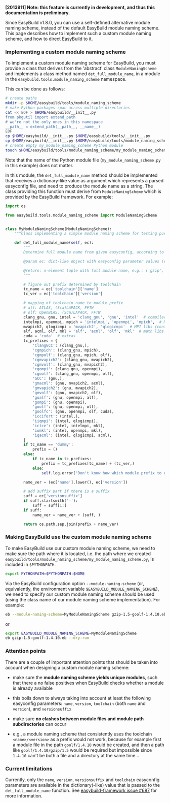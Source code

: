 **[2013911] Note: this feature is currently in development, and thus this documentation is preliminary.**

Since EasyBuild v1.8.0, you can use a self-defined alternative module naming scheme, instead of the default EasyBuild module naming scheme. This page describes how to implement such a custom module naming scheme, and how to direct EasyBuild to it.

### Implementing a custom module naming scheme

To implement a custom module naming scheme for EasyBuild, you must provide a class that derives from the 'abstract' class `ModuleNamingScheme` and implements a class method named `det_full_module_name`, in a module in the `easybuild.tools.module_naming_scheme` namespace.

This can be done as follows:

```bash
# create paths
mkdir -p $HOME/easybuild/tools/module_naming_scheme
# make Python packages span across multiple directories
cat << EOF > $HOME/easybuild/__init__.py
from pkgutil import extend_path
# we're not the only ones in this namespace
__path__ = extend_path(__path__, __name__)
EOF
cp $HOME/easybuild/__init__.py $HOME/easybuild/tools/__init__.py
cp $HOME/easybuild/__init__.py $HOME/easybuild/tools/module_naming_scheme/__init__.py
# create empty my_module_naming_scheme Python module
touch $HOME/easybuild/tools/module_naming_scheme/my_module_naming_scheme.py
```

Note that the name of the Python module file (`my_module_naming_scheme.py` in this example) does not matter.

In this module, the `det_full_module_name` method should be implemented that receives a dictionary-like value as argument which represents a parsed easyconfig file, and need to produce the module name as a string.
The class providing this function must derive from `ModuleNamingScheme` which is provided by the EasyBuild framework. For example:

```python
import os

from easybuild.tools.module_naming_scheme import ModuleNamingScheme


class MyModuleNamingScheme(ModuleNamingScheme):
    """Class implementing a simple module naming scheme for testing purposes."""

    def det_full_module_name(self, ec):
        """
        Determine full module name from given easyconfig, according to a simple testing module naming scheme.

        @param ec: dict-like object with easyconfig parameter values (e.g. 'name', 'version', etc.)

        @return: n-element tuple with full module name, e.g.: ('gzip', '1.5'), ('intel', 'intelmpi', 'gzip', '1.5')
        """

        # figure out prefix determined by toolchain
        tc_name = ec['toolchain']['name']
        tc_ver = ec['toolchain']['version']

        # mapping of toolchain name to module prefix
        # alf: ATLAS, (Sca)LAPACK, FFTW
        # olf: OpenBLAS, (Sca)LAPACK, FFTW
        clang_gnu, gnu, intel = 'clang_gnu', 'gnu', 'intel'  # compilers
        intelmpi, openmpi, mpich = 'intelmpi', 'openmpi', 'mpich',  # MPI libs
        mvapich2, qlogicmpi = 'mvapich2', 'qlogicmpi'  # MPI libs (continued)
        alf, acml, olf, mkl = 'alf', 'acml', 'olf', 'mkl'  # math libs
        cuda = 'cuda'  # extras
        tc_prefixes = {
            'ClangGCC': (clang_gnu,),
            'cgmpich': (clang_gnu, mpich),
            'cgmpolf': (clang_gnu, mpich, olf),
            'cgmvapich2': (clang_gnu, mvapich2),
            'cgmvolf': (clang_gnu, mvapich2),
            'cgompi': (clang_gnu, openmpi),
            'cgoolf': (clang_gnu, openmpi, olf),
            'GCC': (gnu,),
            'gmacml': (gnu, mvapich2, acml),
            'gmvapich2': (gnu, mvapich2),
            'gmvolf': (gnu, mvapich2, olf),
            'goalf': (gnu, openmpi, alf),
            'gompi': (gnu, openmpi),
            'goolf': (gnu, openmpi, olf),
            'goolfc': (gnu, openmpi, olf, cuda),
            'iccifort': (intel,),
            'iiqmpi': (intel, qlogicmpi),
            'ictce': (intel, intelmpi, mkl),
            'iomkl': (intel, openmpi, mkl),
            'iqacml': (intel, qlogicmpi, acml),
        }
        if tc_name == 'dummy':
            prefix = ()
        else:
            if tc_name in tc_prefixes:
                prefix = tc_prefixes[tc_name] + (tc_ver,)
            else:
                self.log.error("Don't know how which module prefix to use for toolchain '%s'." % tc_name)

        name_ver = (ec['name'].lower(), ec['version'])

        # add suffix part if there is a suffix
        suff = ec['versionsuffix']
        if suff.startswith('-'):
            suff = suff[1:]
        if suff:
            name_ver = name_ver + (suff, )

        return os.path.sep.join(prefix + name_ver)
```


### Making EasyBuild use the custom module naming scheme

To make EasyBuild use our custom module naming scheme, we need to make sure the path where it is located, i.e. the path where we created `easybuild/tools/module_naming_scheme/my_module_naming_scheme.py`, is included in `$PYTHONPATH`.

```bash
export PYTHONPATH=$PYTHONPATH:$HOME
```

Via the EasyBuild configuration option `--module-naming-scheme` (or, equivalently, the environment variable `$EASYBUILD_MODULE_NAMING_SCHEME`), we need to specify our custom module naming scheme should be used (using the class name of our module naming scheme implementation). For example:

```bash
eb --module-naming-scheme=MyModuleNamingScheme gzip-1.5-goolf-1.4.10.eb --robot --dry-run
```

or

```bash
export EASYBUILD_MODULE_NAMING_SCHEME=MyModuleNamingScheme
eb gzip-1.5-goolf-1.4.10.eb --dry-run
```

### Attention points

There are a couple of important attention points that should be taken into account when designing a custom module naming scheme:

 * make sure the **module naming scheme yields unique modules**, such that there a no false positives when EasyBuild checks whether a module is already available
  * this boils down to always taking into account at least the following easyconfig parameters: `name`, `version`, `toolchain` (both `name` and `version`), and `versionsuffix`

 * make sure **no clashes between module files and module path subdirectories** can occur
  * e.g., a module naming scheme that consistently uses the toolchain `<name>/<version>` as a prefix would not work, because for example first a module file in the path `goolf/1.4.10` would be created, and then a path like `goolf/1.4.10/gzip/1.5` would be required but impossible since `1.4.10` can't be both a file and a directory at the same time...


### Current limitations

Currently, only the `name`, `version`, `versionsuffix` and `toolchain` easyconfig parameters are available in the dictionary(-like) value that is passed to the `det_full_module_name` function. See [easybuild-framework issue #687](https://github.com/hpcugent/easybuild-framework/issues/687) for more information.
